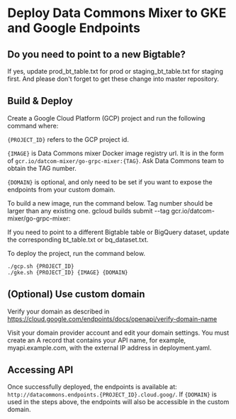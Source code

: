 # Deploy Data Commons Mixer to GKE and Google Endpoints

## Do you need to point to a new Bigtable? 

If yes, update prod_bt_table.txt for prod or staging_bt_table.txt for staging first. 
And please don't forget to get these change into master repository.

## Build & Deploy

Create a Google Cloud Platform (GCP) project and run the following command where:

`{PROJECT_ID}` refers to the GCP project id.

`{IMAGE}` is Data Commons mixer Docker image registry url. It is in the form of `gcr.io/datcom-mixer/go-grpc-mixer:{TAG}`. Ask Data Commons team to obtain the TAG number.

`{DOMAIN}` is optional, and only need to be set if you want to expose the endpoints from your custom domain.

To build a new image, run the command below. Tag number should be larger than any existing one. 
gcloud builds submit --tag gcr.io/datcom-mixer/go-grpc-mixer:<TAG> 

If you need to point to a different Bigtable table or BigQuery dataset, update the corresponding bt_table.txt or bq_dataset.txt.

To deploy the project, run the command below. 
```shell
./gcp.sh {PROJECT_ID}
./gke.sh {PROJECT_ID} {IMAGE} {DOMAIN}
```

## (Optional) Use custom domain

Verify your domain as described in <https://cloud.google.com/endpoints/docs/openapi/verify-domain-name>

Visit your domain provider account and edit your domain settings. You must create an A record that contains your API name, for example, myapi.example.com, with the external IP address in deployment.yaml.

## Accessing API

Once successfully deployed, the endpoints is available at: `http://datacommons.endpoints.{PROJECT_ID}.cloud.goog/`. If `{DOMAIN}` is used in the steps above, the endpoints will also be accessible in the custom domain.
